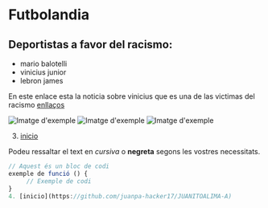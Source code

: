 # Futbolandia
## Deportistas a favor del racismo:

- mario balotelli
- vinicius junior 
- lebron james

En este enlace esta la noticia sobre vinicius que es una de las victimas del racismo [enllaços](https://www.elmundo.es/deportes/futbol/primera-division/2023/05/22/646b2d9efdddff760f8b457b.html) 

![Imatge d'exemple](https://images.ecestaticos.com/la3kR3mRmN21J-TDL6mt5KQz8-I=/0x53:2270x1453/972x547/filters:fill(white):format(jpg)/f.elconfidencial.com%2Foriginal%2Fe9a%2F59f%2F505%2Fe9a59f5056a978c971ae2563807e1a90.jpg)
![Imatge d'exemple](https://phantom-elmundo.unidadeditorial.es/990a6b5e27d7c712ff42e16825299a91/resize/473/f/webp/assets/multimedia/imagenes/2023/05/22/16847456869289.jpg)
![Imatge d'exemple](https://www.nexofin.com/archivos/2023/09/lebron-james.jpeg)

3. [inicio](https://github.com/juanpa-hacker17/JUANITOALIMA-A)

Podeu ressaltar el text en *cursiva* o **negreta** segons les vostres necessitats.

```javascript
// Aquest és un bloc de codi
exemple de funció () {
     // Exemple de codi
}
4. [inicio](https://github.com/juanpa-hacker17/JUANITOALIMA-A)
